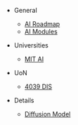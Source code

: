 - General
  - [AI Roadmap](ai_map.md)
  - [AI Modules](ai.md)
  <!-- - [MIT AI](mit_AI.md) -->
  <!-- - [AI Roadmap](ai_roadmap.html) -->

- Universities
  - [MIT AI](mit_AI.md)

- UoN
  - [4039 DIS](4039DIS.md)

- Details
  - [Diffusion Model](diffusion.md)

<!-- - Getting started

  - [Quick start](quickstart.md)
  - [Writing more pages](more-pages.md)
  - [Custom navbar](custom-navbar.md)
  - [Cover page](cover.md) -->

<!-- - Customization

  - [Configuration](configuration.md)
  - [Themes](themes.md)
  - [List of Plugins](plugins.md)
  - [Write a Plugin](write-a-plugin.md)
  - [Markdown configuration](markdown.md)
  - [Language highlighting](language-highlight.md)
  - [Emoji](emoji.md) -->

<!-- - Guide

  - [Deploy](deploy.md)
  - [Helpers](helpers.md)
  - [Vue compatibility](vue.md)
  - [CDN](cdn.md)
  - [Offline Mode (PWA)](pwa.md)
  - [Embed Files](embed-files.md) -->

<!-- - [Awesome docsify](awesome.md) -->
<!-- - [Changelog](changelog.md) -->
